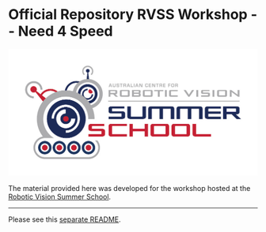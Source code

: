 # Official Repository RVSS Workshop -- Need 4 Speed

![logo](pics/RVSS-logo-col.med.jpg)

The material provided here was developed for the workshop hosted at the [Robotic Vision Summer School](https://www.rvss.org.au/).

---
Please see this [separate README](./Preparation.md).
